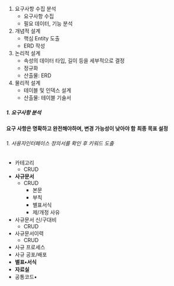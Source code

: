 1. 요구사항 수집 분석
	- 요구사항 수집
	- 필요 데이터, 기능 분석
2. 개념적 설계
	- 핵심 Entity 도출
	- ERD 작성
3. 논리적 설계
	- 속성의 데이터 타입, 길이 등을 세부적으로 결정
	- 정규화
	- 산출물: ERD
4. 물리적 설계
	- 테이블 및 인덱스 설계
	- 산출물: 테이블 기술서
##### 1. 요구사항 분석
**요구 사항은 명확하고 완전해야하며, 변경 가능성이 낮아야 함**
**최종 목표 설정**
###### 1. 사용자인터페이스 정의서를 확인 후 키워드 도출
- 카테고리
	- CRUD
- **사규문서**
	- CRUD
		- 본문
		- 부칙
		- 별표서식
		- 제/개정 사유
- 사규문서 신/구대비
	- CRUD
- 사규문서이력
	- CRUD
- 사규 프로세스
- 사규 공포/배포
- **별표•서식**
- **자료실**
- 공통코드•